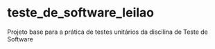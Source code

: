 # teste_de_software_leilao

Projeto base para a prática de testes unitários da discilina de Teste de Software